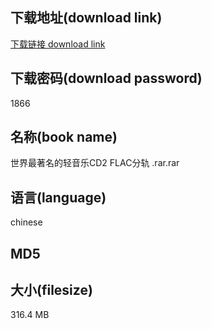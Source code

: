 ## 下载地址(download link)
[下载链接 download link](https://tutu365.netlify.app/?s=%E4%B8%96%E7%95%8C%E6%9C%80%E8%91%97%E5%90%8D%E7%9A%84%E8%BD%BB%E9%9F%B3%E4%B9%90CD2+FLAC%E5%88%86%E8%BD%A8+.rar)

## 下载密码(download password)
1866

## 名称(book name)
世界最著名的轻音乐CD2 FLAC分轨 .rar.rar

## 语言(language)
chinese

## MD5


## 大小(filesize)
316.4 MB
